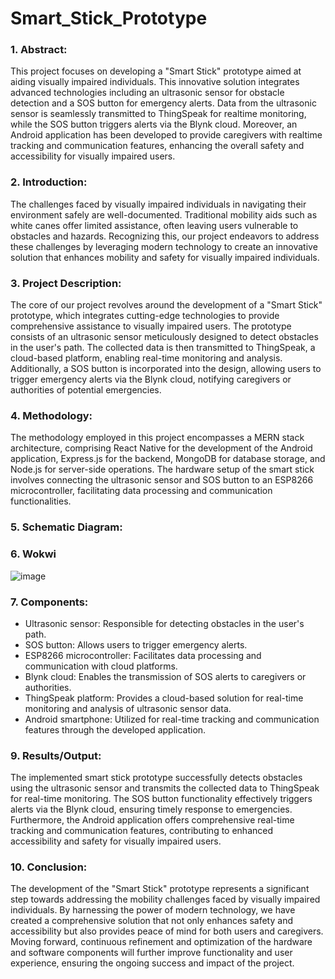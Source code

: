 ﻿# Smart_Stick_Prototype

### 1. Abstract:
This project focuses on developing a "Smart Stick" prototype aimed at aiding visually impaired individuals. This innovative solution integrates advanced technologies including an ultrasonic sensor for obstacle detection and a SOS button for emergency alerts. Data from the ultrasonic sensor is seamlessly transmitted to ThingSpeak for realtime monitoring, while the SOS button triggers alerts via the Blynk cloud. Moreover, an Android application has been developed to provide caregivers with realtime tracking and communication features, enhancing the overall safety and accessibility for visually impaired users.

### 2. Introduction:
The challenges faced by visually impaired individuals in navigating their environment safely are well-documented. Traditional mobility aids such as white canes offer limited assistance, often leaving users vulnerable to obstacles and hazards. Recognizing this, our project endeavors to address these challenges by leveraging modern technology to create an innovative solution that enhances mobility and safety for visually impaired individuals.

### 3. Project Description:
The core of our project revolves around the development of a "Smart Stick" prototype, which integrates cutting-edge technologies to provide comprehensive assistance to visually impaired users. The prototype consists of an ultrasonic sensor meticulously designed to detect obstacles in the user's path. The collected data is then transmitted to ThingSpeak, a cloud-based platform, enabling real-time monitoring and analysis. Additionally, a SOS button is incorporated into the design, allowing users to trigger emergency alerts via the Blynk cloud, notifying caregivers or authorities of potential emergencies.

### 4. Methodology:
The methodology employed in this project encompasses a MERN stack architecture, comprising React Native for the development of the Android application, Express.js for the backend, MongoDB for database storage, and Node.js for server-side operations. The hardware setup of the smart stick involves connecting the ultrasonic sensor and SOS button to an ESP8266 microcontroller, facilitating data processing and communication functionalities.

### 5. Schematic Diagram:

### 6. Wokwi
![image](https://github.com/LastAirbender07/Smart_Stick_Prototype/assets/101379967/8d034637-c7a4-48af-80eb-7ab2ce77a2a5)

### 7. Components:
- Ultrasonic sensor: Responsible for detecting obstacles in the user's path.
- SOS button: Allows users to trigger emergency alerts.
- ESP8266 microcontroller: Facilitates data processing and communication with cloud platforms.
- Blynk cloud: Enables the transmission of SOS alerts to caregivers or authorities.
- ThingSpeak platform: Provides a cloud-based solution for real-time monitoring and analysis of ultrasonic sensor data.
- Android smartphone: Utilized for real-time tracking and communication features through the developed application.

### 9. Results/Output:
The implemented smart stick prototype successfully detects obstacles using the ultrasonic sensor and transmits the collected data to ThingSpeak for real-time monitoring. The SOS button functionality effectively triggers alerts via the Blynk cloud, ensuring timely response to emergencies. Furthermore, the Android application offers comprehensive real-time tracking and communication features, contributing to enhanced accessibility and safety for visually impaired users.

### 10. Conclusion:
The development of the "Smart Stick" prototype represents a significant step towards addressing the mobility challenges faced by visually impaired individuals. By harnessing the power of modern technology, we have created a comprehensive solution that not only enhances safety and accessibility but also provides peace of mind for both users and caregivers. Moving forward, continuous refinement and optimization of the hardware and software components will further improve functionality and user experience, ensuring the ongoing success and impact of the project.
